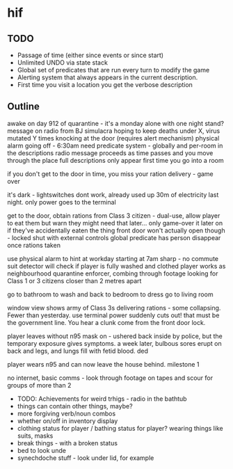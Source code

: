 # hif

## TODO
- Passage of time (either since events or since start)
- Unlimited UNDO via state stack
- Global set of predicates that are run every turn to modify the game
- Alerting system that always appears in the current description.
- First time you visit a location you get the verbose description

## Outline
awake on day 912 of quarantine - it's a monday
alone with one night stand?
message on radio from BJ simulacra hoping to keep deaths under X, virus mutated Y times
knocking at the door (requires alert mechanism)
physical alarm going off - 6:30am
need predicate system - globally and per-room in the descriptions
radio message proceeds as time passes and you move through the place
full descriptions only appear first time you go into a room

if you don't get to the door in time, you miss your ration delivery - game over

it's dark - lightswitches dont work, already used up 30m of electricity last night.
only power goes to the terminal

get to the door, obtain rations from Class 3 citizen - dual-use, allow player to eat them but warn they might need that later...
only game-over it later on if they've accidentally eaten the thing
front door won't actually open though - locked shut with external controls
global predicate has person disappear once rations taken

use physical alarm to hint at workday starting at 7am sharp - no commute
suit detector will check if player is fully washed and clothed
player works as neighbourhood quarantine enforcer, combing through footage looking for Class 1 or 3 citizens closer than 2 metres apart

go to bathroom to wash and back to bedroom to dress
go to living room

window view shows army of Class 3s delivering rations - some collapsing. Fewer than yesterday.
use terminal
power suddenly cuts out! that must be the government line. You hear a clunk come from the front door lock.

player leaves without n95 mask on - ushered back inside by police, but the temporary exposure gives symptoms. a week later, bulbous sores erupt on back and legs, and lungs fill with fetid blood. ded

player wears n95 and can now leave the house behind. milestone 1

no internet, basic comms - look through footage on tapes and scour for groups of more than 2

- TODO: Achievements for weird trhigs - radio in the bathtub
- things can contain other things, maybe?
- more forgiving verb/noun combos
- whether on/off in inventory display
- clothing status for player / bathing status for player? wearing things like suits, masks
- break things - with a broken status
- bed to look unde
- synechdoche stuff - look under lid, for example
